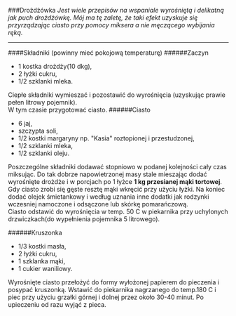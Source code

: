 ###Drożdżówka
*Jest wiele przepisów na wspaniale wyrośniętą i delikatną jak puch drożdżówkę. Mój ma tę zaletę, że taki efekt uzyskuje się przyrządzając ciasto przy pomocy miksera a nie męczącego wybijania ręką.*

***
####Składniki 
(powinny mieć pokojową temperaturę)
######Zaczyn
* 1 kostka drożdży(10 dkg),
* 2 łyżki cukru,
* 1/2 szklanki mleka.

Ciepłe składniki wymieszać i pozostawić do wyrośnięcia (uzyskując prawie pełen litrowy pojemnik).   
W tym czasie przygotować ciasto.
######Ciasto
* 6 jaj,
* szczypta soli,
* 1/2 kostki margaryny np. "Kasia" roztopionej i przestudzonej,
* 1/2 szklanki mleka,
* 1/2 szklanki oleju.  

Poszczególne składniki dodawać stopniowo w podanej kolejności cały czas miksując. Do tak dobrze napowietrzonej masy stale mieszając dodać wyrośnięte drożdże i w porcjach po 1 łyżce **1 kg przesianej mąki tortowej**. Gdy ciasto zrobi się gęste resztę mąki wkręcić przy użyciu łyżki. Na koniec dodać olejek śmietankowy i według uznania inne dodatki jak rodzynki wczesniej namoczone i odsączone lub skórkę pomarańczową.    
Ciasto odstawić do wyrośnięcia w temp. 50 C  w piekarnika przy uchylonych drzwiczkach(do wypełnienia pojemnika 5 litrowego).

######Kruszonka  
* 1/3 kostki masła,
* 2 łyżki cukru,
* 1 szklanka mąki,
* 1 cukier waniliowy.

Wyrośnięte ciasto przełożyć do formy wyłożonej papierem do pieczenia i posypać kruszonką. Wstawić do piekarnika nagrzanego do temp.180 C i piec przy użyciu grzałki górnej i dolnej przez około 30-40 minut. Po upieczeniu od razu wyjąć z pieca.


 


